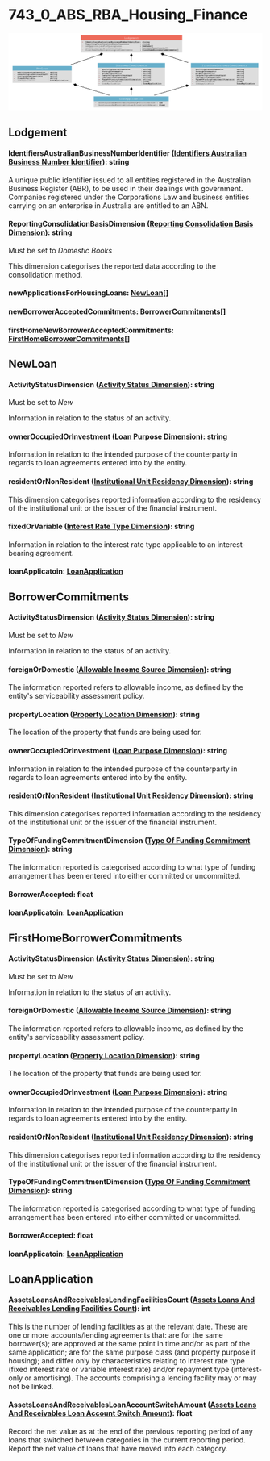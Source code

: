 # 743_0_ABS_RBA_Housing_Finance

![generated model image](743_0_ABS_RBA_Housing_Finance.svg)

## Lodgement

#### IdentifiersAustralianBusinessNumberIdentifier ([Identifiers Australian Business Number Identifier](http://definitions.ausdx.io/definition/trc/de26)): string

A unique public identifier issued to all entities registered in the Australian Business Register (ABR), to be used in their dealings with government. Companies registered under the Corporations Law and business entities carrying on an enterprise in Australia are entitled to an ABN.



#### ReportingConsolidationBasisDimension ([Reporting Consolidation Basis Dimension](http://financialstatistics.pivotlab.io/define/dm916)): string

Must be set to *Domestic Books*

This dimension categorises the reported data according to the consolidation method.



#### newApplicationsForHousingLoans: [NewLoan](#newapplicationsforhousingloans)[]

#### newBorrowerAcceptedCommitments: [BorrowerCommitments](#newborroweracceptedcommitments)[]

#### firstHomeNewBorrowerAcceptedCommitments: [FirstHomeBorrowerCommitments](#firsthomenewborroweracceptedcommitments)[]


## NewLoan

#### ActivityStatusDimension ([Activity Status Dimension](http://financialstatistics.pivotlab.io/define/dm888)): string

Must be set to *New*

Information in relation to the status of an activity.



#### ownerOccupiedOrInvestment ([Loan Purpose Dimension](http://financialstatistics.pivotlab.io/define/dm347)): string

Information in relation to the intended purpose of the counterparty in regards to loan agreements entered into by the entity.



#### residentOrNonResident ([Institutional Unit Residency Dimension](http://financialstatistics.pivotlab.io/define/dm905)): string

This dimension categorises reported information according to the residency of the institutional unit or the issuer of the financial instrument.



#### fixedOrVariable ([Interest Rate Type Dimension](http://financialstatistics.pivotlab.io/define/dm365)): string

Information in relation to the interest rate type applicable to an interest-bearing agreement.



#### loanApplicatoin: [LoanApplication](#loanapplicatoin)


## BorrowerCommitments

#### ActivityStatusDimension ([Activity Status Dimension](http://financialstatistics.pivotlab.io/define/dm888)): string

Must be set to *New*

Information in relation to the status of an activity.



#### foreignOrDomestic ([Allowable Income Source Dimension](http://financialstatistics.pivotlab.io/define/dm936)): string

The information reported refers to allowable income, as defined by the entity's serviceability assessment policy.



#### propertyLocation ([Property Location Dimension](http://financialstatistics.pivotlab.io/define/dm909)): string

The location of the property that funds are being used for.



#### ownerOccupiedOrInvestment ([Loan Purpose Dimension](http://financialstatistics.pivotlab.io/define/dm347)): string

Information in relation to the intended purpose of the counterparty in regards to loan agreements entered into by the entity.



#### residentOrNonResident ([Institutional Unit Residency Dimension](http://financialstatistics.pivotlab.io/define/dm905)): string

This dimension categorises reported information according to the residency of the institutional unit or the issuer of the financial instrument.



#### TypeOfFundingCommitmentDimension ([Type Of Funding Commitment Dimension](http://financialstatistics.pivotlab.io/define/dm751)): string

The information reported is categorised according to what type of funding arrangement has been entered into either committed or uncommitted.



#### BorrowerAccepted: float

#### loanApplicatoin: [LoanApplication](#loanapplicatoin)


## FirstHomeBorrowerCommitments

#### ActivityStatusDimension ([Activity Status Dimension](http://financialstatistics.pivotlab.io/define/dm888)): string

Must be set to *New*

Information in relation to the status of an activity.



#### foreignOrDomestic ([Allowable Income Source Dimension](http://financialstatistics.pivotlab.io/define/dm936)): string

The information reported refers to allowable income, as defined by the entity's serviceability assessment policy.



#### propertyLocation ([Property Location Dimension](http://financialstatistics.pivotlab.io/define/dm909)): string

The location of the property that funds are being used for.



#### ownerOccupiedOrInvestment ([Loan Purpose Dimension](http://financialstatistics.pivotlab.io/define/dm347)): string

Information in relation to the intended purpose of the counterparty in regards to loan agreements entered into by the entity.



#### residentOrNonResident ([Institutional Unit Residency Dimension](http://financialstatistics.pivotlab.io/define/dm905)): string

This dimension categorises reported information according to the residency of the institutional unit or the issuer of the financial instrument.



#### TypeOfFundingCommitmentDimension ([Type Of Funding Commitment Dimension](http://financialstatistics.pivotlab.io/define/dm751)): string

The information reported is categorised according to what type of funding arrangement has been entered into either committed or uncommitted.



#### BorrowerAccepted: float

#### loanApplicatoin: [LoanApplication](#loanapplicatoin)


## LoanApplication

#### AssetsLoansAndReceivablesLendingFacilitiesCount ([Assets Loans And Receivables Lending Facilities Count](http://financialstatistics.pivotlab.io/define/de15085)): int

This is the number of lending facilities as at the relevant date. These are one or more accounts/lending agreements that: are for the same borrower(s); are approved at the same point in time and/or as part of the same application; are for the same purpose class (and property purpose if housing); and differ only by characteristics relating to interest rate type (fixed interest rate or variable interest rate) and/or repayment type (interest-only or amortising). The accounts comprising a lending facility may or may not be linked.



#### AssetsLoansAndReceivablesLoanAccountSwitchAmount ([Assets Loans And Receivables Loan Account Switch Amount](http://financialstatistics.pivotlab.io/define/de15097)): float

Record the net value as at the end of the previous reporting period of any loans that switched between categories in the current reporting period. 
Report the net value of loans that have moved into each category.




